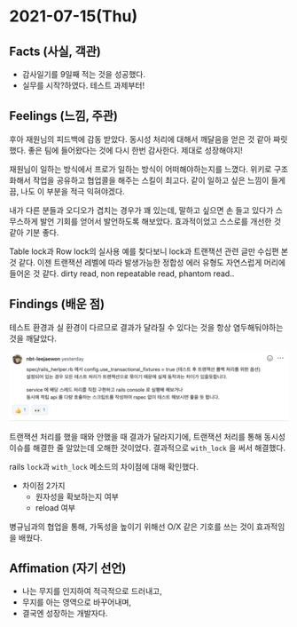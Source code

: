 # 2021-07-15\(Thu\)

## Facts \(사실, 객관\)

* 감사일기를 9일째 적는 것을 성공했다.
* 실무를 시작?하였다. 테스트 과제부터! 

## Feelings \(느낌, 주관\)

후아 재원님의 피드백에 감동 받았다. 동시성 처리에 대해서 깨달음을 얻은 것 같아 짜릿했다. 좋은 팀에 들어왔다는 것에 다시 한번 감사한다. 제대로 성장해야지!

재원님이 일하는 방식에서 프로가 일하는 방식이 어떠해야하는지를 느꼈다. 위키로 구조화해서 작업을 공유하고 협업콜을 해주는 스킬이 최고다. 같이 일하고 싶은 느낌이 들게끔, 나도 이 부분을 적극 익혀야겠다.

내가 다른 분들과 오디오가 겹치는 경우가 꽤 있는데, 말하고 싶으면 손 들고 있다가 스무스하게 발언 기회를 얻어서 발언하도록 해보았다. 효과적이었고 스스로를 개선한 것 같아 기분 좋다.

Table lock과 Row lock의 실사용 예를 찾다보니 lock과 트랜잭션 관련 글만 수십편 본 것 같다. 이젠 트랜잭션 레벨에 따라 발생가능한 정합성 에러 유형도 자연스럽게 머리에 들어온 것 같다. dirty read, non repeatable read, phantom read..

## Findings \(배운 점\)

테스트 환경과 실 환경이 다르므로 결과가 달라질 수 있다는 것을 항상 염두해둬야하는 것을 깨달았다.

![rspec&#xC740; &#xC798; &#xD1B5;&#xACFC;&#xD574;&#xC11C; &#xAD1C;&#xCC2E;&#xC740;&#xC904; &#xC54C;&#xC558;&#xB2E4;.](../../../.gitbook/assets/image%20%285%29.png)

트랜잭션 처리를 했을 때와 안했을 때 결과가 달라지기에, 트랜잭션 처리를 통해 동시성 이슈를 해결한 줄 알았는데 오해한 것이었다. 결과적으로 `with_lock` 을 써서 해결했다.

rails `lock`과 `with_lock` 메소드의 차이점에 대해 확인했다.

* 차이점 2가지
  * 원자성을 확보하는지 여부
  * reload 여부

병규님과의 협업을 통해, 가독성을 높이기 위해선 O/X 같은 기호를 쓰는 것이 효과적임을 배웠다.

## Affimation \(자기 선언\)

* 나는 무지를 인지하여 적극적으로 드러내고,
* 무지를 아는 영역으로 바꾸어내며,
* 결국엔 성장하는 개발자다.

